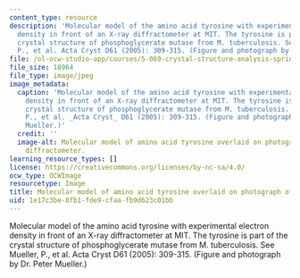 ```yaml
---
content_type: resource
description: 'Molecular model of the amino acid tyrosine with experimental electron
  density in front of an X-ray diffractometer at MIT. The tyrosine is part of the
  crystal structure of phosphoglycerate mutase from M. tuberculosis. See Mueller,
  P., et al. Acta Cryst D61 (2005): 309-315. (Figure and photograph by Dr. Peter Mueller.)'
file: /ol-ocw-studio-app/courses/5-069-crystal-structure-analysis-spring-2010/1e17c3be8fb1fde9cfaafb9d623c01bb_5-069s10-th.jpg
file_size: 18964
file_type: image/jpeg
image_metadata:
  caption: 'Molecular model of the amino acid tyrosine with experimental electron
    density in front of an X-ray diffractometer at MIT. The tyrosine is part of the
    crystal structure of phosphoglycerate mutase from M. tuberculosis. See Mueller,
    P., et al. _Acta Cryst_ D61 (2005): 309-315. (Figure and photograph by Dr. Peter
    Mueller.)'
  credit: ''
  image-alt: Molecular model of amino acid tyrosine overlaid on photograph of xray
    diffractometer.
learning_resource_types: []
license: https://creativecommons.org/licenses/by-nc-sa/4.0/
ocw_type: OCWImage
resourcetype: Image
title: Molecular model of amino acid tyrosine overlaid on photograph of xray diffractometer
uid: 1e17c3be-8fb1-fde9-cfaa-fb9d623c01bb
---
```

Molecular model of the amino acid tyrosine with experimental electron density in front of an X-ray diffractometer at MIT. The tyrosine is part of the crystal structure of phosphoglycerate mutase from M. tuberculosis. See Mueller, P., et al. Acta Cryst D61 (2005): 309-315. (Figure and photograph by Dr. Peter Mueller.)